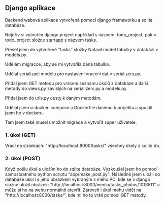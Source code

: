 ## Django aplikace

Backend webová aplikace vytvořená pomocí django frameworku a sqlite databáze.

Nejdřív si vytvořím django project například s názvem: todo_project, pak v todo_project složce startapp s názvem tasks.

Přešel jsem do vytvořené "tasks" složky Natavil model tabulky v databázi v models.py.

Udělám migracce, aby se mi vytvořila daná tabulka.

Udělal serializaci modelu pro nastavení vracení dat v serializers.py.

Přidal jsem GET metodu pro vrácení seznamu úkolů z databáze a další metody do views.py závislých na serializers.py a models.py.

Přidal jsem do urls.py cesty k daným metodám.

Udělal jsem si docker-compose a Dockerfile danému k projektu a spustil jsem ho v dockeru.

Tam jsem také musel umožnit migrace a vytvořit super uživatele.



### 1. úkol (GET)
Vrací na stránkách: "http://localhost:8000/tasks/" všechny úkoly z sqlite db.

### 2. úkol (POST)
Když pošlu úkol a uložím ho do sqlite databáze.
Vyzkoušel jsem ho pomocí samostaatného python scriptu "app/make_post.py".
Následně jsem uložil do databáze úkol i s jeho obrázkém vybraným z měho PC, kde se v django složce uložil obrázek: "http://localhost:8000/media/tasks_photos/1013511" a můžu si ho na webu normálně otevřít. Zároveň i úkol mohu vidět na "http://localhost:8000/tasks/", kde mi ho to vrátí pomocí GET metody.
